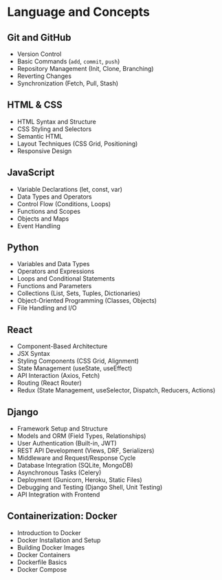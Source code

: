 # Language and Concepts

## Git and GitHub
- Version Control  
- Basic Commands (`add`, `commit`, `push`)  
- Repository Management (Init, Clone, Branching)  
- Reverting Changes  
- Synchronization (Fetch, Pull, Stash)  

## HTML & CSS
- HTML Syntax and Structure  
- CSS Styling and Selectors  
- Semantic HTML  
- Layout Techniques (CSS Grid, Positioning)  
- Responsive Design  

## JavaScript
- Variable Declarations (let, const, var)  
- Data Types and Operators  
- Control Flow (Conditions, Loops)  
- Functions and Scopes  
- Objects and Maps  
- Event Handling  

## Python
- Variables and Data Types  
- Operators and Expressions  
- Loops and Conditional Statements  
- Functions and Parameters
- Collections (List, Sets, Tuples, Dictionaries)  
- Object-Oriented Programming (Classes, Objects)  
- File Handling and I/O   

## React
- Component-Based Architecture  
- JSX Syntax  
- Styling Components (CSS Grid, Alignment)  
- State Management (useState, useEffect)  
- API Interaction (Axios, Fetch)  
- Routing (React Router)  
- Redux (State Management, useSelector, Dispatch, Reducers, Actions)  

## Django
- Framework Setup and Structure  
- Models and ORM (Field Types, Relationships)  
- User Authentication (Built-in, JWT)  
- REST API Development (Views, DRF, Serializers)  
- Middleware and Request/Response Cycle  
- Database Integration (SQLite, MongoDB)  
- Asynchronous Tasks (Celery)  
- Deployment (Gunicorn, Heroku, Static Files)  
- Debugging and Testing (Django Shell, Unit Testing)  
- API Integration with Frontend

## Containerization: Docker
- Introduction to Docker  
- Docker Installation and Setup  
- Building Docker Images  
- Docker Containers  
- Dockerfile Basics
- Docker Compose  

